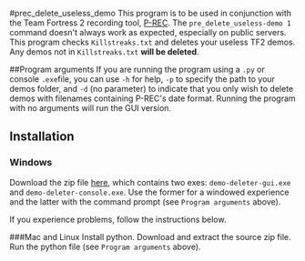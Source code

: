#prec_delete_useless_demo
This program is to be used in conjunction with the Team Fortress 2 recording tool, [P-REC](https://bitbucket.org/olegko/p-rec/wiki/Home). The `pre_delete_useless-demo 1` command doesn't always work as expected, especially on public servers. This program checks `Killstreaks.txt` and deletes your useless TF2 demos. Any demos not in `Killstreaks.txt` **will be deleted**.

##Program arguments
If you are running the program using a `.py` or console `.exe`file, you can use `-h` for help, `-p` to specify the path to your demos folder, and `-d` (no parameter) to indicate that you only wish to delete demos with filenames containing P-REC's date format. Running the program with no arguments will run the GUI version.

## Installation
### Windows
Download the zip file [here](https://github.com/joelamos/prec_delete_useless_demo/releases/download/v1.0/Useless-Demo-Deleter-exes.zip), which contains two exes: `demo-deleter-gui.exe` and `demo-deleter-console.exe`. Use the former for a windowed experience and the latter with the command prompt (see `Program arguments` above).

If you experience problems, follow the instructions below.

###Mac and Linux
Install python. Download and extract the source zip file. Run the python file (see `Program arguments` above).